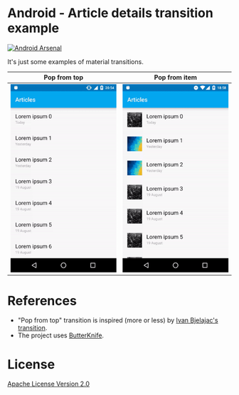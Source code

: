 Android - Article details transition example
========
[![Android Arsenal](https://img.shields.io/badge/Android%20Arsenal-Article--Details--Transition--Example-green.svg?style=true)](https://android-arsenal.com/details/3/4114)

It's just some examples of material transitions.

Pop from top|Pop from item
-------------|-------------
![demo](art/popfromtop.gif)|![demo](art/popfromitem.gif)

References
========
 - "Pop from top" transition is inspired (more or less) by [Ivan Bjelajac's transition](http://www.materialup.com/posts/article-details-transition).
 - The project uses [ButterKnife](http://jakewharton.github.io/butterknife/).

License
========

[Apache License Version 2.0](LICENSE)
